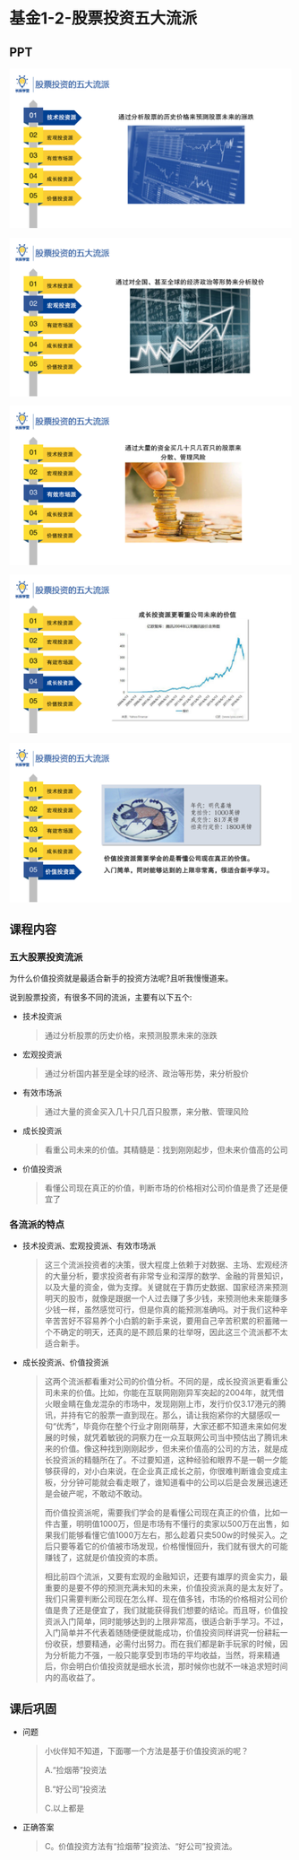 # 基金1-2-股票投资五大流派

## PPT

![课程ppt](assets/1-2-1.jpeg)

![课程ppt](assets/1-2-2.jpeg)

![课程ppt](assets/1-2-3.jpeg)

![课程ppt](assets/1-2-4.jpeg)

![课程ppt](assets/1-2-5.jpeg)

## 课程内容

### 五大股票投资流派

为什么价值投资就是最适合新手的投资方法呢?且听我慢慢道来。

说到股票投资，有很多不同的流派，主要有以下五个:

- 技术投资派

  > 通过分析股票的历史价格，来预测股票未来的涨跌
  
- 宏观投资派

  > 通过分析国内甚至是全球的经济、政治等形势，来分析股价

- 有效市场派

  > 通过大量的资金买入几十只几百只股票，来分散、管理风险

- 成长投资派

  > 看重公司未来的价值。其精髓是：找到刚刚起步，但未来价值高的公司

- 价值投资派

  > 看懂公司现在真正的价值，判断市场的价格相对公司价值是贵了还是便宜了

### 各流派的特点

- 技术投资派、宏观投资派、有效市场派

  > 这三个流派投资者的决策，很大程度上依赖于对数据、主场、宏观经济的大量分析，要求投资者有非常专业和深厚的数学、金融的背景知识，以及大量的资金，做为支撑。关键就在于靠历史数据、国家经济来预测明天的股市，就像是跟据一个人过去赚了多少钱，来预测他未来能赚多少钱一样，虽然感觉可行，但是你真的能预测准确吗。对于我们这种辛辛苦苦好不容易养个小白鹅的新手来说，要用自己辛苦积累的积蓄赌一个不确定的明天，还真的是不顾后果的壮举呀，因此这三个流派都不太适合新手。
  
- 成长投资派、价值投资派

  > 这两个流派都看重对公司的价值分析。不同的是，成长投资派更看重公司未来的价值。比如，你能在互联网刚刚异军突起的2004年，就凭借火眼金睛在鱼龙混杂的市场中，发现刚刚上市，发行价仅3.17港元的腾讯，并持有它的股票一直到现在。那么，请让我抱紧你的大腿感叹一句“优秀”，毕竟你在整个行业才刚刚萌芽，大家还都不知道未来如何发展的时候，就凭着敏锐的洞察力在一众互联网公司当中预估出了腾讯未来的价值。像这种找到刚刚起步，但未来价值高的公司的方法，就是成长投资派的精髓所在了。不过要知道，这种经验和眼界不是一朝一夕能够获得的，对小白来说，在企业真正成长之前，你很难判断谁会变成主板，分分钟可能就会看走眼了，谁知道看中的公司以后是会发展迅速还是会破产呢，不敢动不敢动。
  >
  > 而价值投资派呢，需要我们学会的是看懂公司现在真正的价值，比如一件古董，明明值1000万，但是市场有不懂行的卖家以500万在出售，如果我们能够看懂它值1000万左右，那么趁着只卖500w的时候买入。之后只要等着它的价值被市场发现，价格慢慢回升，我们就有很大的可能赚钱了，这就是价值投资的本质。
  >
  > 相比前四个流派，又要有宏观的金融知识，还要有雄厚的资金实力，最重要的是要不停的预测充满未知的未来，价值投资派真的是太友好了。我们只需要判断公司现在怎么样、现在值多钱，市场的价格相对公司价值是贵了还是便宜了，我们就能获得我们想要的结论。而且呀，价值投资派入门简单，同时能够达到的上限非常高，很适合新手学习。不过，入门简单并不代表着随随便便就能成功，价值投资同样讲究一份耕耘一份收获，想要精通，必需付出努力。而在我们都是新手玩家的时候，因为分析能力不强，一般只能享受到市场的平均收益，当然，将来精通后，你会明白价值投资就是细水长流，那时候你也就不一味追求短时间内的高收益了。

## 课后巩固

- 问题

  > 小伙伴知不知道，下面哪一个方法是基于价值投资派的呢？
  >
  > A.“捡烟蒂”投资法
  >
  > B.“好公司”投资法
  >
  > C.以上都是

- 正确答案

  > C。价值投资方法有“捡烟蒂”投资法、“好公司”投资法。